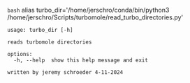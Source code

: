

`bash` alias turbo_dir='/home/jerschro/conda/bin/python3 /home/jerschro/Scripts/turbomole/read_turbo_directories.py'

```
usage: turbo_dir [-h]

reads turbomole directories

options:
  -h, --help  show this help message and exit

written by jeremy schroeder 4-11-2024

```